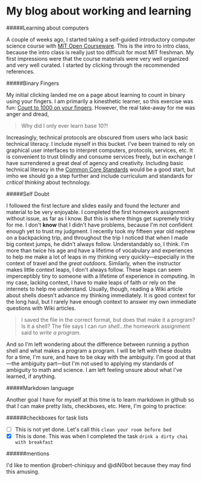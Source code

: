 My blog about working and learning
====

#####Learning about computers


A couple of weeks ago, I started taking a self-guided introductory computer science course with [MIT Open Courseware](http://ocw.mit.edu/courses/electrical-engineering-and-computer-science/6-00sc-introduction-to-computer-science-and-programming-spring-2011/).  This is the intro to intro class, because the intro class is really just too difficult for most MIT freshman.  My first impressions were that the course materials were very well organized and very well curated.  I started by clicking through the recommended references.  

#####Binary Fingers


My initial clicking landed me on a page about learning to count in binary using your fingers.  I am primarily a kinesthetic learner, so this exercise was fun: [Count to 1000 on your fingers](http://www.mathsisfun.com/numbers/binary-count-fingers.html).  However, the real take-away for me was anger and dread,

>Why did I only ever learn base 10?!

Increasingly, technical protocols are obscured from users who lack basic technical literacy.  I include myself in this bucket.  I've been trained to rely on graphical user interfaces to interpret computers, protocols, services, etc.  It is convenient to trust blindly and consume services freely, but in exchange I have surrendered a great deal of agency and creativity.  Including basic technical literacy in the [Common Core Standards](http://www.corestandards.org/) would be a good start, but imho we should go a step further and include curriculum and standards for *critical thinking* about technology.

#####Self Doubt

I followed the first lecture and slides easily and found the lecturer and material to be very enjoyable.  I completed the first homework assignment without issue, as far as I know.  But this is where things get supremely tricky for me.  I don't **know** that I didn't have problems, because I'm not confident enough yet to trust my judgment.  I recently took my fifteen year old nephew on a backpacking trip, and throughout the trip I noticed that when I made big context jumps, he didn't always follow.  Understandably so, I think.  I'm more than twice his age and have a lifetime of vocabulary and experiences to help me make a lot of leaps in my thinking very quickly—especially in the context of travel and the _great outdoors_.
Similarly, when the instructor makes little context leaps, I don't always follow.  These leaps can seem imperceptibly tiny to someone with a lifetime of experience in computing.  In my case, lacking context, I have to make leaps of faith or rely on the internets to help me understand.  Usually, though, reading a Wiki article about shells doesn't advance my thinking immediately.  It is good context for the long haul, but I rarely have enough context to answer my own immediate questions with Wiki articles.

>I saved the file in the correct format, but does that make it a program?  Is it a shell?  The file says I can _run shell_...the homework assignment said to _write a program_.

And so I'm left wondering about the difference between running a python shell and what makes a program a program.  I will be left with these doubts for a time, I'm sure, and have to be okay with the ambiguity.  I'm good at that—the ambiguity part—but I'm not used to applying my standards of ambiguity to math and science.  I am left feeling unsure about what I've learned, if anything.

#####Markdown language

Another goal I have for myself at this time is to learn markdown in github so that I can make pretty lists, checkboxes, etc.  Here, I'm going to practice:

######checkboxes for task lists

- [ ] This is not yet done.  Let's call this `clean your room before bed`
- [x] This is done.  This was when I completed the task `drink a dirty chai with breakfast`

######mentions

I'd like to mention @robert-chiniquy and @diN0bot because they may find this amusing.

